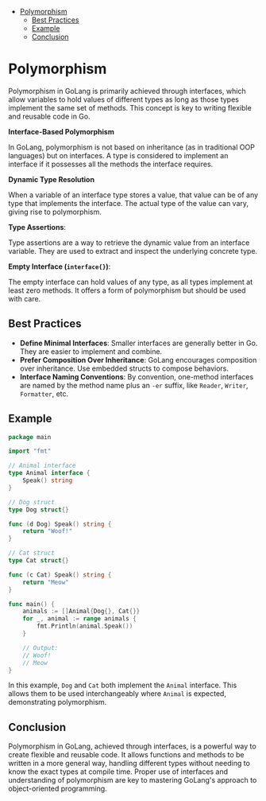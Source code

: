 <!-- TOC -->
* [Polymorphism](#polymorphism)
  * [Best Practices](#best-practices)
  * [Example](#example)
  * [Conclusion](#conclusion)
<!-- TOC -->

# Polymorphism

Polymorphism in GoLang is primarily achieved through interfaces, which allow variables to hold values of different types
as long as those types implement the same set of methods. This concept is key to writing flexible and reusable code in
Go.

**Interface-Based Polymorphism**

In GoLang, polymorphism is not based on inheritance (as in traditional OOP languages) but on interfaces. A type is
considered to implement an interface if it possesses all the methods the interface requires.

**Dynamic Type Resolution**

When a variable of an interface type stores a value, that value can be of any type that implements the interface. The
actual type of the value can vary, giving rise to polymorphism.

**Type Assertions**:

Type assertions are a way to retrieve the dynamic value from an interface variable. They are used to extract and inspect
the underlying concrete type.

**Empty Interface (`interface{}`)**:

The empty interface can hold values of any type, as all types implement at least zero methods. It offers a form of
polymorphism but should be used with care.

## Best Practices

- **Define Minimal Interfaces**: Smaller interfaces are generally better in Go. They are easier to implement and
  combine.
- **Prefer Composition Over Inheritance**: GoLang encourages composition over inheritance. Use embedded structs to
  compose behaviors.
- **Interface Naming Conventions**: By convention, one-method interfaces are named by the method name plus an `-er`
  suffix, like `Reader`, `Writer`, `Formatter`, etc.

## Example

```go
package main

import "fmt"

// Animal interface
type Animal interface {
    Speak() string
}

// Dog struct
type Dog struct{}

func (d Dog) Speak() string {
    return "Woof!"
}

// Cat struct
type Cat struct{}

func (c Cat) Speak() string {
    return "Meow"
}

func main() {
    animals := []Animal{Dog{}, Cat{}}
    for _, animal := range animals {
        fmt.Println(animal.Speak())
    }

    // Output:
    // Woof!
    // Meow
}
```

In this example, `Dog` and `Cat` both implement the `Animal` interface. This allows them to be used interchangeably
where `Animal` is expected, demonstrating polymorphism.

## Conclusion

Polymorphism in GoLang, achieved through interfaces, is a powerful way to create flexible and reusable code. It allows
functions and methods to be written in a more general way, handling different types without needing to know the exact
types at compile time. Proper use of interfaces and understanding of polymorphism are key to mastering GoLang's approach
to object-oriented programming.